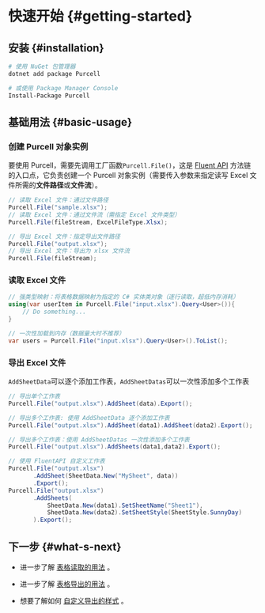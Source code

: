 # 快速开始 {#getting-started}

## 安装 {#installation}

```bash
# 使用 NuGet 包管理器
dotnet add package Purcell

# 或使用 Package Manager Console
Install-Package Purcell
```

## 基础用法 {#basic-usage}

### 创建 Purcell 对象实例

要使用 Purcell，需要先调用工厂函数`Purcell.File()`，这是 [Fluent API](https://martinfowler.com/bliki/FluentInterface.html) 方法链的入口点，它负责创建一个 Purcell 对象实例（需要传入参数来指定读写 Excel 文件所需的**文件路径**或**文件流**）。

```csharp
// 读取 Excel 文件：通过文件路径
Purcell.File("sample.xlsx");
// 读取 Excel 文件：通过文件流（需指定 Excel 文件类型）
Purcell.File(fileStream, ExcelFileType.Xlsx);

// 导出 Excel 文件：指定导出文件路径
Purcell.File("output.xlsx");
// 导出 Excel 文件：导出为 xlsx 文件流
Purcell.File(fileStream);
```

### 读取 Excel 文件

```csharp
// 强类型映射：将表格数据映射为指定的 C# 实体类对象（逐行读取，超低内存消耗）
using(var userItem in Purcell.File("input.xlsx").Query<User>()){
    // Do something...
}

// 一次性加载到内存（数据量大时不推荐）
var users = Purcell.File("input.xlsx").Query<User>().ToList();
```

### 导出 Excel 文件

`AddSheetData`可以逐个添加工作表，`AddSheetDatas`可以一次性添加多个工作表

```csharp
// 导出单个工作表
Purcell.File("output.xlsx").AddSheet(data).Export();

// 导出多个工作表: 使用 AddSheetData 逐个添加工作表
Purcell.File("output.xlsx").AddSheet(data1).AddSheet(data2).Export();

// 导出多个工作表：使用 AddSheetDatas 一次性添加多个工作表
Purcell.File("output.xlsx").AddSheets(data1,data2).Export();

// 使用 FluentAPI 自定义工作表
Purcell.File("output.xlsx")
       .AddSheet(SheetData.New("MySheet", data))
       .Export();
Purcell.File("output.xlsx")
       .AddSheets(
           SheetData.New(data1).SetSheetName("Sheet1"),
           SheetData.New(data2).SetSheetStyle(SheetStyle.SunnyDay)
       ).Export();
```

## 下一步 {#what-s-next}

- 进一步了解 [表格读取的用法](./read-excel) 。

- 进一步了解 [表格导出的用法](./export-xlsx) 。

- 想要了解如何 [自定义导出的样式](./export-xlsx#工作表样式) 。
